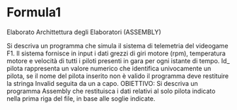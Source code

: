 # Formula1
Elaborato Archittettura degli Elaboratori (ASSEMBLY)

Si descriva un programma che simula il sistema di telemetria del videogame F1.
Il sistema fornisce in input i dati grezzi di giri motore (rpm), temperatura motore e velocità
di tutti i piloti presenti in gara per ogni istante di tempo.
Id_ pilota rappresenta un valore numerico che
identifica univocamente un pilota, se il nome del
pilota inserito non è valido il programma deve
restituire la stringa Invalid seguita da un a capo.
OBIETTIVO:
Si descriva un programma Assembly che restituisca i dati relativi al solo pilota indicato
nella prima riga del file, in base alle soglie indicate.



